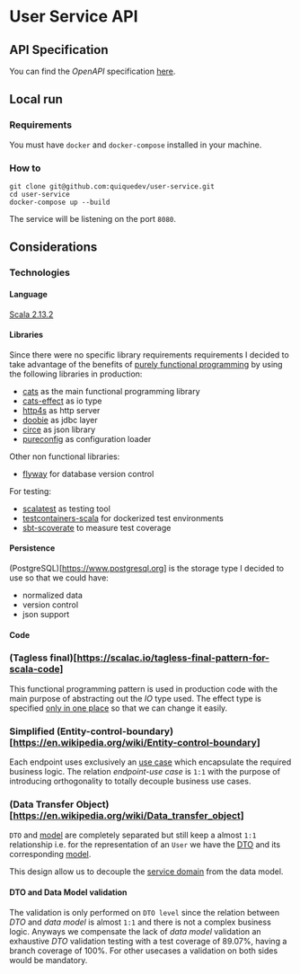 # User Service API

## API Specification

You can find the *OpenAPI* specification [here](openapi.yaml).

## Local run

### Requirements
You must have `docker` and `docker-compose` installed in your machine.

### How to

```
git clone git@github.com:quiquedev/user-service.git
cd user-service
docker-compose up --build
```

The service will be listening on the port `8080`.

## Considerations

### Technologies

#### Language

[Scala 2.13.2](https://www.scala-lang.org/download/2.13.2.html)

#### Libraries

Since there were no specific library requirements requirements I decided to take advantage
of the benefits of [purely functional programming](https://en.wikipedia.org/wiki/Purely_functional_programming)
by using the following libraries in production:

* [cats](https://typelevel.org/cats) as the main functional programming library
* [cats-effect](https://typelevel.org/cats-effect) as io type 
* [http4s](https://http4s.org) as http server
* [doobie](https://tpolecat.github.io/doobie) as jdbc layer
* [circe](https://circe.github.io/circe) as json library
* [pureconfig](https://pureconfig.github.io) as configuration loader

Other non functional libraries:

* [flyway](https://flywaydb.org) for database version control

For testing:

* [scalatest](https://www.scalatest.org) as testing tool
* [testcontainers-scala](https://github.com/testcontainers/testcontainers-scala) for dockerized test environments
* [sbt-scoverate](https://github.com/scoverage/sbt-scoverage) to measure test coverage

#### Persistence

(PostgreSQL)[https://www.postgresql.org] is the storage type I decided to use so that we could have:

* normalized data
* version control
* json support

#### Code

### (Tagless final)[https://scalac.io/tagless-final-pattern-for-scala-code]
This functional programming pattern is used in production code with the main purpose of abstracting out the *IO* type used.
The effect type is specified [only in one place](src/main/scala/info/quiquedev/userservice/Main.scala) so that we can change
it easily.

### Simplified (Entity-control-boundary)[https://en.wikipedia.org/wiki/Entity-control-boundary]
Each endpoint uses exclusively an [use case](src/main/scala/info/quiquedev/userservice/usecases/UserUsecases.scala) 
which encapsulate the required business logic.
The relation *endpoint-use case* is `1:1` with the purpose of introducing orthogonality to totally decouple business use cases.

### (Data Transfer Object)[https://en.wikipedia.org/wiki/Data_transfer_object]
 
`DTO` and [model](https://en.wikipedia.org/wiki/Data_model) are completely separated but still keep a almost `1:1` relationship
i.e. for the representation of an `User` we have the [DTO](src/main/scala/info/quiquedev/userservice/routes/dtos/UserDto.scala)
and its corresponding [model](src/main/scala/info/quiquedev/userservice/usecases/model/User.scala).

This design allow us to decouple the [service domain](https://en.wikipedia.org/wiki/Domain-driven_design) from the data model.

#### DTO and Data Model validation

The validation is only performed on `DTO level` since the relation between *DTO* and *data model* is almost `1:1` and there is
not a complex business logic. Anyways we compensate the lack of *data model* validation an exhaustive *DTO* validation testing
with a test coverage of 89.07%, having a branch coverage of 100%. For other usecases a validation on both sides would be mandatory.





